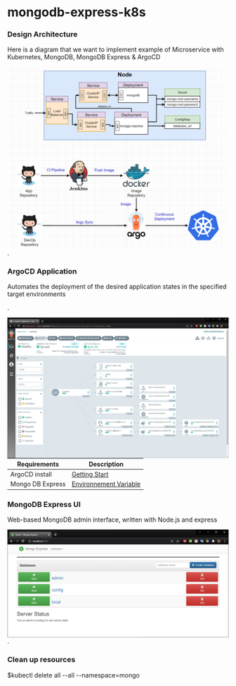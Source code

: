 # mongodb-express-k8s

<h3>Design Architecture </h3>
<p>Here is a diagram that we want to implement example of Microservice with Kubernetes, MongoDB, MongoDB Express & ArgoCD</p>
<img src="images/design-architecture.png"
     alt="Markdown Monster icon"
     style="float: left; margin-right: 10px;" />
<p>.</p>
<h3>ArgoCD Application </h3>
<p>Automates the deployment of the desired application states in the specified target environments</p>

<p>.</p>
<img src="images/argocd-application.png"
     alt="Markdown Monster icon"
     style="float: left; margin-right: 10px;" />

| Requirements      | Description |
| ---- | --- |
| ArgoCD install           | [Getting Start](https://argo-cd.readthedocs.io/en/stable/getting_started/)       |
| Mongo DB Express        | [ Environnement Variable](https://github.com/mongo-express/mongo-express)        |
<h3>MongoDB Express UI </h3>
<p></p>
<p>Web-based MongoDB admin interface, written with Node.js and express</p>
<img src="images/mongoDB-express.png"
     alt="Markdown Monster icon"
     style="float: left; margin-right: 10px;" />
<p>.</p>
<h3> Clean up resources  </h3>
$kubectl delete all --all --namespace=mongo